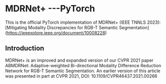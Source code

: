 # MDRNet+ ---PyTorch
This is the official PyTorch implementation of MDRNet+ (IEEE TNNLS 2023): [Mitigating Modality Discrepancies for RGB-T Semantic Segmentation] (https://ieeexplore.ieee.org/document/10008228)
## Introduction
MDRNet+ is an improved and expanded version of our CVPR 2021 paper ABMDRNet: Adaptive-weighted Bi-directional Modality Difference Reduction Network for RGB-T Semantic Segmentation. An earlier version of this article was presented in part at CVPR 2021, DOI: 10.1109/CVPR46437.2021.00266


